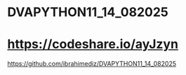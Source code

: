 # DVAPYTHON11_14_082025
# https://codeshare.io/ayJzyn

https://github.com/ibrahimediz/DVAPYTHON11_14_082025